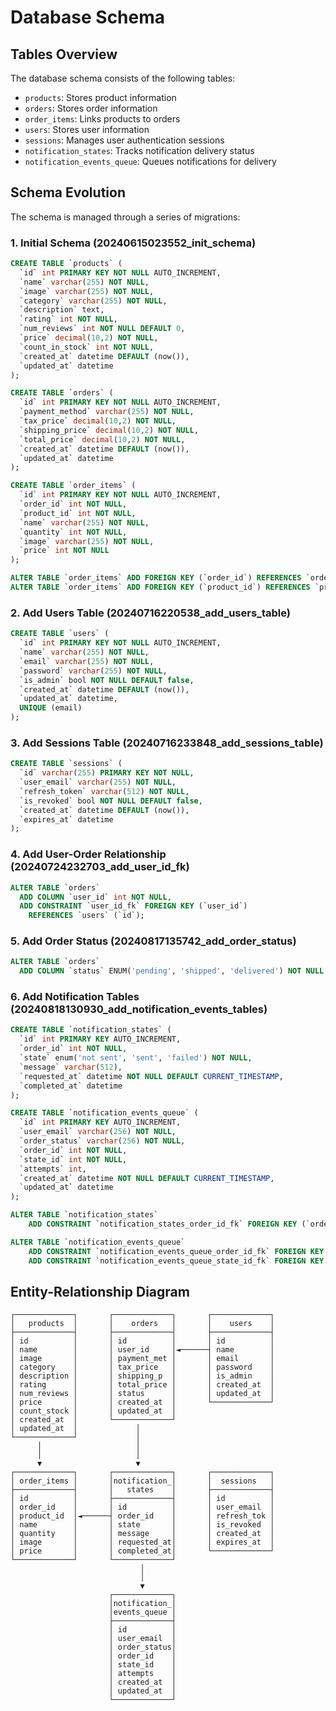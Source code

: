 # Database Schema

## Tables Overview

The database schema consists of the following tables:

- `products`: Stores product information
- `orders`: Stores order information
- `order_items`: Links products to orders
- `users`: Stores user information
- `sessions`: Manages user authentication sessions
- `notification_states`: Tracks notification delivery status
- `notification_events_queue`: Queues notifications for delivery

## Schema Evolution

The schema is managed through a series of migrations:

### 1. Initial Schema (20240615023552_init_schema)

```sql
CREATE TABLE `products` (
  `id` int PRIMARY KEY NOT NULL AUTO_INCREMENT,
  `name` varchar(255) NOT NULL,
  `image` varchar(255) NOT NULL,
  `category` varchar(255) NOT NULL,
  `description` text,
  `rating` int NOT NULL,
  `num_reviews` int NOT NULL DEFAULT 0,
  `price` decimal(10,2) NOT NULL,
  `count_in_stock` int NOT NULL,
  `created_at` datetime DEFAULT (now()),
  `updated_at` datetime
);

CREATE TABLE `orders` (
  `id` int PRIMARY KEY NOT NULL AUTO_INCREMENT,
  `payment_method` varchar(255) NOT NULL,
  `tax_price` decimal(10,2) NOT NULL,
  `shipping_price` decimal(10,2) NOT NULL,
  `total_price` decimal(10,2) NOT NULL,
  `created_at` datetime DEFAULT (now()),
  `updated_at` datetime
);

CREATE TABLE `order_items` (
  `id` int PRIMARY KEY NOT NULL AUTO_INCREMENT,
  `order_id` int NOT NULL,
  `product_id` int NOT NULL,
  `name` varchar(255) NOT NULL,
  `quantity` int NOT NULL,
  `image` varchar(255) NOT NULL,
  `price` int NOT NULL
);

ALTER TABLE `order_items` ADD FOREIGN KEY (`order_id`) REFERENCES `orders` (`id`);
ALTER TABLE `order_items` ADD FOREIGN KEY (`product_id`) REFERENCES `products` (`id`);
```

### 2. Add Users Table (20240716220538_add_users_table)

```sql
CREATE TABLE `users` (
  `id` int PRIMARY KEY NOT NULL AUTO_INCREMENT,
  `name` varchar(255) NOT NULL,
  `email` varchar(255) NOT NULL,
  `password` varchar(255) NOT NULL,
  `is_admin` bool NOT NULL DEFAULT false,
  `created_at` datetime DEFAULT (now()),
  `updated_at` datetime,
  UNIQUE (email)
);
```

### 3. Add Sessions Table (20240716233848_add_sessions_table)

```sql
CREATE TABLE `sessions` (
  `id` varchar(255) PRIMARY KEY NOT NULL,
  `user_email` varchar(255) NOT NULL,
  `refresh_token` varchar(512) NOT NULL,
  `is_revoked` bool NOT NULL DEFAULT false,
  `created_at` datetime DEFAULT (now()),
  `expires_at` datetime
);
```

### 4. Add User-Order Relationship (20240724232703_add_user_id_fk)

```sql
ALTER TABLE `orders`
  ADD COLUMN `user_id` int NOT NULL,
  ADD CONSTRAINT `user_id_fk` FOREIGN KEY (`user_id`)
    REFERENCES `users` (`id`);
```

### 5. Add Order Status (20240817135742_add_order_status)

```sql
ALTER TABLE `orders`
  ADD COLUMN `status` ENUM('pending', 'shipped', 'delivered') NOT NULL DEFAULT 'pending';
```

### 6. Add Notification Tables (20240818130930_add_notification_events_tables)

```sql
CREATE TABLE `notification_states` (
  `id` int PRIMARY KEY AUTO_INCREMENT,
  `order_id` int NOT NULL,
  `state` enum('not sent', 'sent', 'failed') NOT NULL,
  `message` varchar(512),  
  `requested_at` datetime NOT NULL DEFAULT CURRENT_TIMESTAMP,
  `completed_at` datetime
);

CREATE TABLE `notification_events_queue` (
  `id` int PRIMARY KEY AUTO_INCREMENT,
  `user_email` varchar(256) NOT NULL,
  `order_status` varchar(256) NOT NULL,
  `order_id` int NOT NULL, 
  `state_id` int NOT NULL,
  `attempts` int,  
  `created_at` datetime NOT NULL DEFAULT CURRENT_TIMESTAMP,
  `updated_at` datetime
);

ALTER TABLE `notification_states`
    ADD CONSTRAINT `notification_states_order_id_fk` FOREIGN KEY (`order_id`) REFERENCES `orders` (`id`);

ALTER TABLE `notification_events_queue`
    ADD CONSTRAINT `notification_events_queue_order_id_fk` FOREIGN KEY (`order_id`) REFERENCES `orders` (`id`),
    ADD CONSTRAINT `notification_events_queue_state_id_fk` FOREIGN KEY (`state_id`) REFERENCES `notification_states` (`id`);
```

## Entity-Relationship Diagram

```
┌─────────────┐       ┌─────────────┐       ┌─────────────┐
│   products  │       │    orders   │       │    users    │
├─────────────┤       ├─────────────┤       ├─────────────┤
│ id          │       │ id          │       │ id          │
│ name        │       │ user_id     │◄──────┤ name        │
│ image       │       │ payment_met │       │ email       │
│ category    │       │ tax_price   │       │ password    │
│ description │       │ shipping_p  │       │ is_admin    │
│ rating      │       │ total_price │       │ created_at  │
│ num_reviews │       │ status      │       │ updated_at  │
│ price       │       │ created_at  │       └─────────────┘
│ count_stock │       │ updated_at  │
│ created_at  │       └─────────────┘
│ updated_at  │             │
└─────────────┘             │
      │                     │
      │                     │
      ▼                     ▼
┌─────────────┐       ┌─────────────┐       ┌─────────────┐
│ order_items │       │notification_│       │  sessions   │
├─────────────┤       │   states    │       ├─────────────┤
│ id          │       ├─────────────┤       │ id          │
│ order_id    │       │ id          │       │ user_email  │
│ product_id  │◄──────┤ order_id    │       │ refresh_tok │
│ name        │       │ state       │       │ is_revoked  │
│ quantity    │       │ message     │       │ created_at  │
│ image       │       │ requested_at│       │ expires_at  │
│ price       │       │ completed_at│       └─────────────┘
└─────────────┘       └─────────────┘
                             │
                             │
                             ▼
                      ┌─────────────┐
                      │notification_│
                      │events_queue │
                      ├─────────────┤
                      │ id          │
                      │ user_email  │
                      │ order_status│
                      │ order_id    │
                      │ state_id    │
                      │ attempts    │
                      │ created_at  │
                      │ updated_at  │
                      └─────────────┘
```
